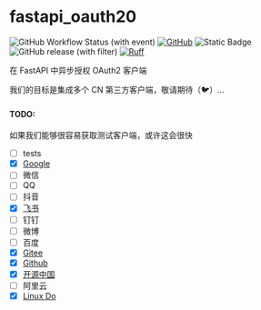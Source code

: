 # fastapi_oauth20

![GitHub Workflow Status (with event)](https://img.shields.io/github/actions/workflow/status/fastapi-practices/fastapi_oauth20/ci.yml?logo=github)
[![GitHub](https://img.shields.io/github/license/wu-clan/httpfpt)](https://github.com/wu-clan/httpfpt/blob/master/LICENSE)
![Static Badge](https://img.shields.io/badge/python-3.10%20%7C%203.11%20%7C%203.12-blue)
![GitHub release (with filter)](https://img.shields.io/github/v/release/fastapi-practices/fastapi_oauth20)
[![Ruff](https://img.shields.io/endpoint?url=https://raw.githubusercontent.com/astral-sh/ruff/main/assets/badge/v2.json)](https://github.com/astral-sh/ruff)

在 FastAPI 中异步授权 OAuth2 客户端

我们的目标是集成多个 CN 第三方客户端，敬请期待（🐦）...

#### TODO:

如果我们能够很容易获取测试客户端，或许这会很快

- [ ] tests
- [x] [Google](https://developers.google.cn/identity/protocols/oauth2/javascript-implicit-flow?hl=en)
- [ ] 微信
- [ ] QQ
- [ ] 抖音
- [x] [飞书](https://open.feishu.cn/document/common-capabilities/sso/web-application-sso/web-app-overview)
- [ ] 钉钉
- [ ] 微博
- [ ] 百度
- [x] [Gitee](https://gitee.com/api/v5/oauth_doc#/)
- [x] [Github](https://docs.github.com/en/apps/creating-github-apps/authenticating-with-a-github-app/generating-a-user-access-token-for-a-github-app)
- [X] [开源中国](https://www.oschina.net/openapi)
- [ ] 阿里云
- [x] [Linux Do](https://connect.linux.do/)

